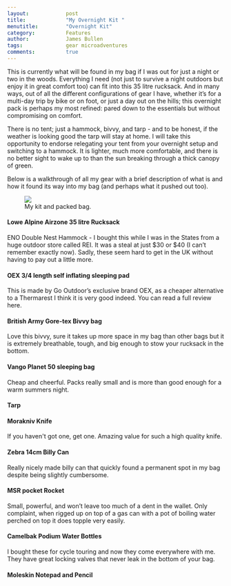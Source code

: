 ```yaml
---
layout:            post
title:             "My Overnight Kit "
menutitle:         "Overnight Kit"
category:          Features
author:            James Bullen
tags:              gear microadventures 
comments:          true
---
```



This is currently what will be found in my bag if I was out for just a night or two in the woods. Everything I need (not just to survive a night outdoors but enjoy it in great comfort too) can fit into this 35 litre rucksack. And in many ways, out of all the different configurations of gear I have, whether it’s for a multi-day trip by bike or on foot, or just a day out on the hills; this overnight pack is perhaps my most refined: pared down to the essentials but without compromising on comfort. 

There is no tent; just a hammock, bivvy, and tarp - and to be honest, if the weather is looking good the tarp will stay at home. I will take this opportunity to endorse relegating your tent from your overnight setup and switching to a hammock. It is lighter, much more comfortable, and there is no better sight to wake up to than the sun breaking through a thick canopy of green.

Below is a walkthrough of all my gear with a brief description of what is and how it found its way into my bag (and perhaps what it pushed out too). 

<figure>
<img src="{{ site.github.url }}/media/img/overnight_kit.jpg" />
<figcaption>My kit and packed bag.</figcaption>
</figure>
 
#### Lowe Alpine Airzone 35 litre Rucksack 

ENO Double Nest Hammock -  I bought this while I was in the States from a huge outdoor store called REI. It was a steal at just $30 or $40 (I can’t remember exactly now). Sadly, these seem hard to get in the UK without having to pay out a little more. 

#### OEX 3/4 length self inflating sleeping pad 

This is made by Go Outdoor’s exclusive brand OEX, as a cheaper alternative to a Thermarest I think it is very good indeed. You can read a full review here.

#### British Army Gore-tex Bivvy bag 

Love this bivvy, sure it takes up more space in my bag than other bags but it is extremely breathable, tough, and big enough to stow your rucksack in the bottom. 

#### Vango Planet 50 sleeping bag 

Cheap and cheerful. Packs really small and is more than good enough for a warm summers night.

#### Tarp 

#### Morakniv Knife

If you haven't got one, get one. Amazing value for such a high quality knife.  

#### Zebra 14cm Billy Can

Really nicely made billy can that quickly found a permanent spot in my bag despite being slightly cumbersome. 

#### MSR pocket Rocket 

Small, powerful, and won’t leave too much of a dent in the wallet. Only complaint, when rigged up on top of a gas can with a pot of boiling water perched on top it does topple very easily. 

#### Camelbak Podium Water Bottles 

I bought these for cycle touring and now they come everywhere with me. They have great locking valves that never leak in the bottom of your bag. 

#### Moleskin Notepad and Pencil


